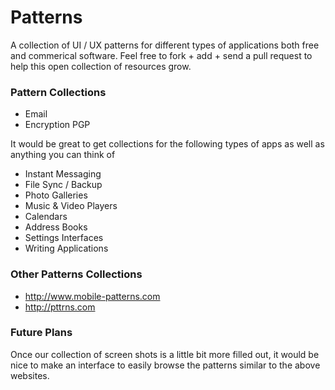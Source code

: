 Patterns
=======

A collection of UI / UX patterns for different types of applications both free and commerical software. Feel free to fork + add + send a pull request to help this open collection of resources grow.

### Pattern Collections

* Email
* Encryption PGP

It would be great to get collections for the following types of apps as well as anything you can think of

* Instant Messaging
* File Sync / Backup
* Photo Galleries
* Music & Video Players
* Calendars
* Address Books
* Settings Interfaces
* Writing Applications



### Other Patterns Collections

* http://www.mobile-patterns.com
* http://pttrns.com

### Future Plans

Once our collection of screen shots is a little bit more filled out, it would be nice to make an interface to easily browse the patterns similar to the above websites.